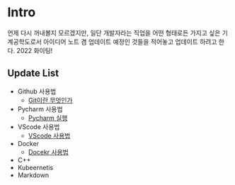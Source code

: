# Intro
언제 다시 꺼내볼지 모르겠지만, 일단 개발자라는 직업을 어떤 형태로든 가지고 싶은 기계공학도로서 아이디어 노트 겸 업데이트 예정인 것들을 적어놓고 업데이트 하려고 한다. 2022 화이팅!

## Update List
* Github 사용법
  * [Git이란 무엇인가]()
* Pycharm 사용법
  * [Pycharm 실행]()
* VScode 사용법
  * [VScode 사용법]()
* Docker
  * [Docekr 사용법]()
* C++
* Kubeernetis
* Markdown